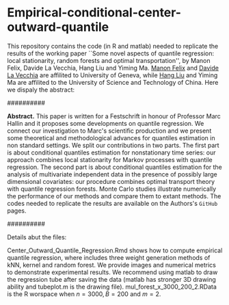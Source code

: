 # Empirical-conditional-center-outward-quantile
This repository contains the code (in R and matlab) needed to replicate the results of the working paper ``Some novel aspects of quantile regression: local stationarity, random forests and optimal transportation'', by Manon Felix, Davide La Vecchia, Hang Liu and Yiming Ma. [Manon Felix](https://www.unige.ch/gsem/en/research/institutes/rcs/team/phd-students/manon-felix/) and  [Davide La Vecchia](https://sites.google.com/view/davidelavecchia/home) are affilited to  University of Geneva, while  [Hang Liu](https://bs.ustc.edu.cn/english/profile-1845.html)  and Yiming Ma are affilited to the University of Science and Technology of China. Here we dispaly the abstract:

##########

**Abstract.** This paper is written for a Festschrift in honour of Professor Marc Hallin and it proposes some developments on quantile regression. We connect our  investigation to Marc's scientific production and we  present some theoretical and methodological advances for quantiles estimation in non standard settings.  We split our contributions in two parts. The first part is about conditional quantiles estimation for nonstationary time series: our approach combines local stationarity for Markov processes with quantile regression. The second part is about conditional quantiles estimation  for the analysis of multivariate independent data in the presence of possibly large dimensional covariates: our procedure  combines optimal transport theory with quantile regression forests. Monte Carlo studies illustrate numerically the performance of our methods and compare them to extant methods. The codes needed to replicate the results are available on the Authors's $\texttt{GitHub}$ pages.




##########



Details abut the files:

Center_Outward_Quantile_Regression.Rmd  shows how to compute empirical quantile regression, where  includes three weight generation methods of kNN, kernel and random forest. We provide images and numerical metrics to demonstrate experimental results. We recommend using matlab to draw the regression tube after saving the data (matlab has stronger 3D drawing ability and tubeplot.m is the drawing file). mul_forest_x_3000_200_2.RData is the R worspace  when $n=3000,B=200$ and $m=2$.
